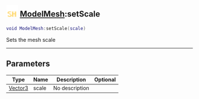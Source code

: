 ## <img src="../../.gitbook/assets/shared.png" width="32" height="32" /> [ModelMesh](../modelmesh/README.md):setScale

```lua
void ModelMesh:setScale(scale)
```

Sets the mesh scale

------
## Parameters

| Type   | Name | Description | Optional |
| ------ | ---- | ----------- | -------: |
| [Vector3](../vector3/README.md) | scale | No description |  |

